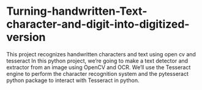 # Turning-handwritten-Text-character-and-digit-into-digitized-version

This project recognizes handwritten characters and text using open cv and tesseract
In this python project, we’re going to make a text detector and extractor from an image using OpenCV and OCR. We’ll use the Tesseract engine to perform the character recognition system and the pytesseract python package to interact with Tesseract in python.
